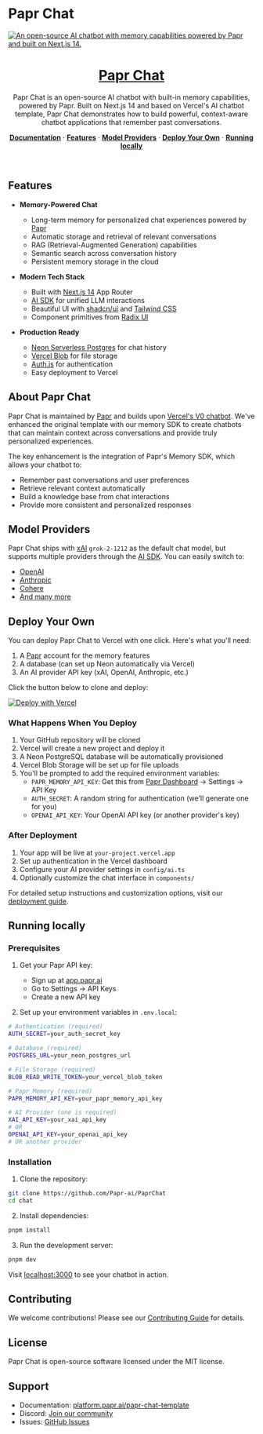 # Papr Chat

<a href="https://platform.papr.ai/papr-chat-template">
  <img alt="An open-source AI chatbot with memory capabilities powered by Papr and built on Next.js 14." src="app/(chat)/opengraph-image.png">
  <h1 align="center">Papr Chat</h1>
</a>

<p align="center">
    Papr Chat is an open-source AI chatbot with built-in memory capabilities, powered by Papr. Built on Next.js 14 and based on Vercel's AI chatbot template, Papr Chat demonstrates how to build powerful, context-aware chatbot applications that remember past conversations.
</p>

<p align="center">
  <a href="https://platform.papr.ai/papr-chat-template"><strong>Documentation</strong></a> ·
  <a href="#features"><strong>Features</strong></a> ·
  <a href="#model-providers"><strong>Model Providers</strong></a> ·
  <a href="#deploy-your-own"><strong>Deploy Your Own</strong></a> ·
  <a href="#running-locally"><strong>Running locally</strong></a>
</p>
<br/>

## Features

- **Memory-Powered Chat**
  - Long-term memory for personalized chat experiences powered by [Papr](https://platform.papr.ai)
  - Automatic storage and retrieval of relevant conversations
  - RAG (Retrieval-Augmented Generation) capabilities
  - Semantic search across conversation history
  - Persistent memory storage in the cloud

- **Modern Tech Stack**
  - Built with [Next.js 14](https://nextjs.org) App Router
  - [AI SDK](https://sdk.vercel.ai/docs) for unified LLM interactions
  - Beautiful UI with [shadcn/ui](https://ui.shadcn.com) and [Tailwind CSS](https://tailwindcss.com)
  - Component primitives from [Radix UI](https://radix-ui.com)

- **Production Ready**
  - [Neon Serverless Postgres](https://neon.tech) for chat history
  - [Vercel Blob](https://vercel.com/storage/blob) for file storage
  - [Auth.js](https://authjs.dev) for authentication
  - Easy deployment to Vercel

## About Papr Chat

Papr Chat is maintained by [Papr](https://platform.papr.ai) and builds upon [Vercel's V0 chatbot](https://github.com/vercel/ai-chatbot). We've enhanced the original template with our memory SDK to create chatbots that can maintain context across conversations and provide truly personalized experiences.

The key enhancement is the integration of Papr's Memory SDK, which allows your chatbot to:
- Remember past conversations and user preferences
- Retrieve relevant context automatically
- Build a knowledge base from chat interactions
- Provide more consistent and personalized responses

## Model Providers

Papr Chat ships with [xAI](https://x.ai) `grok-2-1212` as the default chat model, but supports multiple providers through the [AI SDK](https://sdk.vercel.ai/docs). You can easily switch to:
- [OpenAI](https://openai.com)
- [Anthropic](https://anthropic.com)
- [Cohere](https://cohere.com/)
- [And many more](https://sdk.vercel.ai/providers/ai-sdk-providers)

## Deploy Your Own

You can deploy Papr Chat to Vercel with one click. Here's what you'll need:

1. A [Papr](https://app.papr.ai) account for the memory features
2. A database (can set up Neon automatically via Vercel)
3. An AI provider API key (xAI, OpenAI, Anthropic, etc.)

Click the button below to clone and deploy:

[![Deploy with Vercel](https://vercel.com/button)](https://vercel.com/new/clone?repository-url=https%3A%2F%2Fgithub.com%2Fpapr%2Fchat&env=PAPR_MEMORY_API_KEY,AUTH_SECRET,OPENAI_API_KEY&envDescription=API%20keys%20needed%20to%20run%20Papr%20Chat&envLink=https%3A%2F%2Fdocs.papr.ai%2Fchat%2Fdeployment&project-name=papr-chat&repository-name=papr-chat&demo-title=Papr%20Chat&demo-description=Open-Source%20AI%20Chatbot%20with%20Memory%20by%20Papr&demo-url=https%3A%2F%2Fchat.papr.ai&integration-ids=oac_VqOgBHqhEoFTPzGkPd7L0iH6)

### What Happens When You Deploy

1. Your GitHub repository will be cloned
2. Vercel will create a new project and deploy it
3. A Neon PostgreSQL database will be automatically provisioned
4. Vercel Blob Storage will be set up for file uploads
5. You'll be prompted to add the required environment variables:
   - `PAPR_MEMORY_API_KEY`: Get this from [Papr Dashboard](https://app.papr.ai/) -> Settings -> API Key
   - `AUTH_SECRET`: A random string for authentication (we'll generate one for you)
   - `OPENAI_API_KEY`: Your OpenAI API key (or another provider's key)

### After Deployment

1. Your app will be live at `your-project.vercel.app`
2. Set up authentication in the Vercel dashboard
3. Configure your AI provider settings in `config/ai.ts`
4. Optionally customize the chat interface in `components/`

For detailed setup instructions and customization options, visit our [deployment guide](https://platform.papr.ai/chat/papr-chat-template).

## Running locally

### Prerequisites

1. Get your Papr API key:
   - Sign up at [app.papr.ai](https://app.papr.ai)
   - Go to Settings → API Keys
   - Create a new API key

2. Set up your environment variables in `.env.local`:

```bash
# Authentication (required)
AUTH_SECRET=your_auth_secret_key

# Database (required)
POSTGRES_URL=your_neon_postgres_url

# File Storage (required)
BLOB_READ_WRITE_TOKEN=your_vercel_blob_token

# Papr Memory (required)
PAPR_MEMORY_API_KEY=your_papr_memory_api_key

# AI Provider (one is required)
XAI_API_KEY=your_xai_api_key
# OR
OPENAI_API_KEY=your_openai_api_key
# OR another provider
```

### Installation

1. Clone the repository:
```bash
git clone https://github.com/Papr-ai/PaprChat 
cd chat
```

2. Install dependencies:
```bash
pnpm install
```

3. Run the development server:
```bash
pnpm dev
```

Visit [localhost:3000](http://localhost:3000) to see your chatbot in action.

## Contributing

We welcome contributions! Please see our [Contributing Guide](CONTRIBUTING.md) for details.

## License

Papr Chat is open-source software licensed under the MIT license.

## Support

- Documentation: [platform.papr.ai/papr-chat-template](platform.papr.ai/papr-chat-template)
- Discord: [Join our community](https://discord.gg/tGzshWDg)
- Issues: [GitHub Issues](https://github.com/papr/chat/issues)
